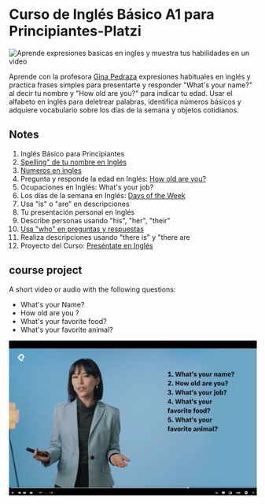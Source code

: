 # Curso de Inglés Básico A1 para Principiantes-Platzi
![Aprende expresiones  basicas en ingles y muestra tus habilidades en un video](https://pbs.twimg.com/card_img/1837869809448390656/xjEFSk5o?format=jpg&name=small)


Aprende con la profesora [Gina Pedraza](https://platzi.com/profes/gina-pedraza/) expresiones habituales en inglés y practica frases simples para presentarte y responder "What's your name?" al decir tu nombre y "How old are you?" para indicar tu edad. Usar el alfabeto en inglés para deletrear palabras, identifica números básicos y adquiere vocabulario sobre los días de la semana y objetos cotidianos.

## Notes
1. Inglés Básico para Principiantes
2. [Spelling" de tu nombre en Inglés](https://github.com/lcarloszapatag/ingles-a1-principiantes-Platzi/blob/main/spelling-de-tu-nombre-en-ingles.md) 
3. [Numeros en ingles](https://github.com/lcarloszapatag/ingles-a1-principiantes-Platzi/blob/main/Los-n%C3%BAmeros-en-ingles.md)
4. Pregunta y responde la edad en Inglés: [How old are you?](https://github.com/lcarloszapatag/ingles-a1-principiantes-Platzi/blob/main/pregunta-y-responde-la-edad-en-ingles-how-old-are.md)
5. Ocupaciones en Inglés: What's your job?
6. Los días de la semana en Inglés: [Days of the Week](https://github.com/lcarloszapatag/ingles-a1-principiantes-Platzi/blob/main/los-dias-de-la-semana-en-ingles.md)
7. Usa "is" o "are" en descripciones
8. Tu presentación personal en Inglés
9. Describe personas usando "his", "her", "their"
10. [Usa "who" en preguntas y respuestas](https://github.com/lcarloszapatag/ingles-a1-principiantes-Platzi/blob/main/usa-who-en-preguntas-y-respuestas.md)
11. Realiza descripciones usando "there is" y "there are
12. Proyecto del Curso: [Preséntate en Inglés](https://github.com/lcarloszapatag/ingles-a1-principiantes-Platzi/blob/main/presentarte-ingles.md)
## course project

A short video or audio with the following questions:
- What's your Name?
- How old are you ?
-  What's your favorite food?
-  What's your favorite animal?

![tenemos que realizar un video respondiendo las siguientes preguntas. muestra tus habilidades en un video con estas preguntas](https://github.com/lcarloszapatag/ingles-a1-principiantes-Platzi/blob/main/docs%20/images/projectquestions.png?raw=true)


